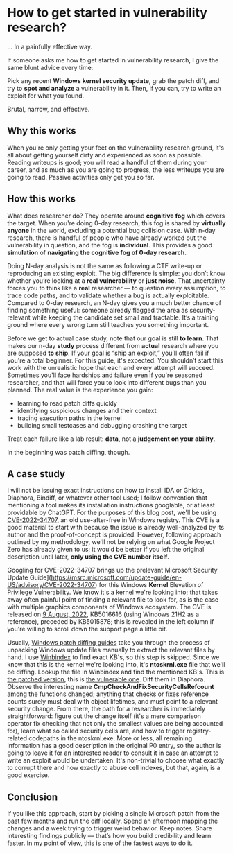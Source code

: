 # How to get started in vulnerability research?

... In a painfully effective way.

If someone asks me how to get started in vulnerability research, I give the same blunt advice every time:

Pick any recent **Windows kernel security update**, grab the patch diff, and try to **spot and analyze** a vulnerability in it. Then, if you can, try to write an exploit for what you found.

Brutal, narrow, and effective.

## Why this works

When you're only getting your feet on the vulnerability research ground, it's all about getting yourself dirty and experienced as soon as possible. Reading writeups is good; you will read a handful of them during your career, and as much as you are going to progress, the less writeups you are going to read. Passive activities only get you so far.

## How this works

What does researcher do? They operate around **cognitive fog** which covers the target. When you're doing 0-day research, this fog is shared by **virtually anyone** in the world, excluding a potential bug collision case. With n-day research, there is handful of people who have already worked out the vulnerability in question, and the fog is **individual**. This provides a good **simulation** of **navigating the cognitive fog of 0-day research**.

Doing N-day analysis is not the same as following a CTF write-up or reproducing an existing exploit. The big difference is simple: you don’t know whether you’re looking at a **real vulnerability** or **just noise**. That uncertainty forces you to think like a **real** researcher — to question every assumption, to trace code paths, and to validate whether a bug is actually exploitable. Compared to 0-day research, an N-day gives you a much better chance of finding something useful: someone already flagged the area as security-relevant while keeping the candidate set small and tractable. It’s a training ground where every wrong turn still teaches you something important.

Before we get to actual case study, note that our goal is still **to learn**. That makes our n-day **study** process different from **actual** research where you are supposed **to ship**. If your goal is “ship an exploit,” you’ll often fail if you're a total beginner. For this guide, it's expected. You shouldn’t start this work with the unrealistic hope that each and every attempt will succeed. Sometimes you'll face hardships and failure even if you're seasoned researcher, and that will force you to look into different bugs than you planned. The real value is the experience you gain:

- learning to read patch diffs quickly
- identifying suspicious changes and their context
- tracing execution paths in the kernel
- building small testcases and debugging crashing the target

Treat each failure like a lab result: **data**, not a **judgement on your ability**.

In the beginning was patch diffing, though.

## A case study

I will not be issuing exact instructions on how to install IDA or Ghidra, Diaphora, Bindiff, or whatever other tool used; I follow convention that mentioning a tool makes its installation instructions googlable, or at least providable by ChatGPT. For the purposes of this blog post, we'll be using [CVE-2022-34707](https://project-zero.issues.chromium.org/issues/42451423), an old use-after-free in Windows registry. This CVE is a good material to start with because the issue is already well-analyzed by its author and the proof-of-concept is provided. However, following approach outlined by my methodology, we'll not be relying on what Google Project Zero has already given to us; it would be better if you left the original description until later, **only using the CVE number itself**.

Googling for CVE-2022-34707 brings up the prelevant Microsoft Security Update Guide](https://msrc.microsoft.com/update-guide/en-US/advisory/CVE-2022-34707) for this Windows **Kernel** Elevation of Privilege Vulnerability. We know it's a kernel we're looking into; that takes away often painful point of finding a relevant file to look for, as is the case with multiple graphics components of Windows ecosystem. The CVE is released on [9 August, 2022](https://support.microsoft.com/en-us/topic/august-9-2022-kb5016616-os-builds-19042-1889-19043-1889-and-19044-1889-67412989-3b5f-4443-89b4-f743382ab970), KB5016616 (using Windows 21H2 as a reference), preceded by KB5015878; this is revealed in the left column if you're willing to scroll down the support page a little bit.

Usually, [Windows patch diffing guides](https://wumb0.in/extracting-and-diffing-ms-patches-in-2020.html) take you through the process of unpacking Windows update files manually to extract the relevant files by hand. I use [Winbindex](https://winbindex.m417z.com/) to find exact KB's, so this step is skipped. Since we know that this is the kernel we're looking into, it's **ntoskrnl.exe** file that we'll be diffing. Lookup the file in Winbindex and find the mentioned KB's. This is [the patched version](https://msdl.microsoft.com/download/symbols/ntoskrnl.exe/E22246D91046000/ntoskrnl.exe), this is [the vulnerable one](https://msdl.microsoft.com/download/symbols/ntoskrnl.exe/9A263D241046000/ntoskrnl.exe). Diff them in Diaphora. Observe the interesting name **CmpCheckAndFixSecurityCellsRefcount** among the functions changed; anything that checks or fixes reference counts surely must deal with object lifetimes, and must point to a relevant security change. From there, the path for a researcher is immediately straightforward: figure out the change itself (it's a mere comparison operator fix checking that not only the smallest values are being accounted for), learn what so called security cells are, and how to trigger registry-related codepaths in the ntoskrnl.exe. More or less, all remaining information has a good description in the original P0 entry, so the author is going to leave it for an interested reader to consult it in case an attempt to write an exploit would be undertaken. It's non-trivial to choose what exactly to corrupt there and how exactly to abuse cell indexes, but that, again, is a good exercise.

## Conclusion

If you like this approach, start by picking a single Microsoft patch from the past few months and run the diff locally. Spend an afternoon mapping the changes and a week trying to trigger weird behavior. Keep notes. Share interesting findings publicly — that’s how you build credibility and learn faster. In my point of view, this is one of the fastest ways to do it.
